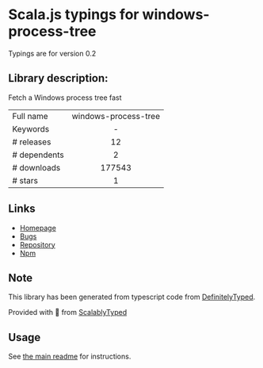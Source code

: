 
# Scala.js typings for windows-process-tree

Typings are for version 0.2

## Library description:
Fetch a Windows process tree fast

|                    |                 |
| ------------------ | :-------------: |
| Full name          | windows-process-tree |
| Keywords           | - |
| # releases         | 12 |
| # dependents       | 2 |
| # downloads        | 177543 |
| # stars            | 1 |

## Links
- [Homepage](https://github.com/Microsoft/vscode-windows-process-tree)
- [Bugs](https://github.com/Microsoft/vscode-windows-process-tree/issues)
- [Repository](https://github.com/Microsoft/vscode-windows-process-tree)
- [Npm](https://www.npmjs.com/package/windows-process-tree)
    


## Note
This library has been generated from typescript code from [DefinitelyTyped](https://definitelytyped.org).

Provided with :purple_heart: from [ScalablyTyped](https://github.com/oyvindberg/ScalablyTyped)

## Usage
See [the main readme](../../readme.md) for instructions.


